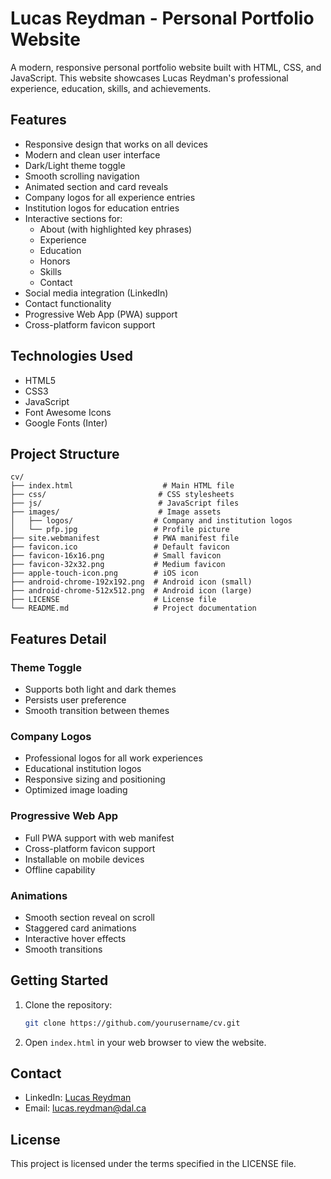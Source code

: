 # Lucas Reydman - Personal Portfolio Website

A modern, responsive personal portfolio website built with HTML, CSS, and JavaScript. This website showcases Lucas Reydman's professional experience, education, skills, and achievements.

## Features

- Responsive design that works on all devices
- Modern and clean user interface
- Dark/Light theme toggle
- Smooth scrolling navigation
- Animated section and card reveals
- Company logos for all experience entries
- Institution logos for education entries
- Interactive sections for:
  - About (with highlighted key phrases)
  - Experience
  - Education
  - Honors
  - Skills
  - Contact
- Social media integration (LinkedIn)
- Contact functionality
- Progressive Web App (PWA) support
- Cross-platform favicon support

## Technologies Used

- HTML5
- CSS3
- JavaScript
- Font Awesome Icons
- Google Fonts (Inter)

## Project Structure

```
cv/
├── index.html                    # Main HTML file
├── css/                         # CSS stylesheets
├── js/                          # JavaScript files
├── images/                      # Image assets
│   ├── logos/                  # Company and institution logos
│   └── pfp.jpg                 # Profile picture
├── site.webmanifest            # PWA manifest file
├── favicon.ico                 # Default favicon
├── favicon-16x16.png           # Small favicon
├── favicon-32x32.png           # Medium favicon
├── apple-touch-icon.png        # iOS icon
├── android-chrome-192x192.png  # Android icon (small)
├── android-chrome-512x512.png  # Android icon (large)
├── LICENSE                     # License file
└── README.md                   # Project documentation
```

## Features Detail

### Theme Toggle
- Supports both light and dark themes
- Persists user preference
- Smooth transition between themes

### Company Logos
- Professional logos for all work experiences
- Educational institution logos
- Responsive sizing and positioning
- Optimized image loading

### Progressive Web App
- Full PWA support with web manifest
- Cross-platform favicon support
- Installable on mobile devices
- Offline capability

### Animations
- Smooth section reveal on scroll
- Staggered card animations
- Interactive hover effects
- Smooth transitions

## Getting Started

1. Clone the repository:
   ```bash
   git clone https://github.com/yourusername/cv.git
   ```

2. Open `index.html` in your web browser to view the website.

## Contact

- LinkedIn: [Lucas Reydman](https://www.linkedin.com/in/lucasreydman)
- Email: lucas.reydman@dal.ca

## License

This project is licensed under the terms specified in the LICENSE file.

